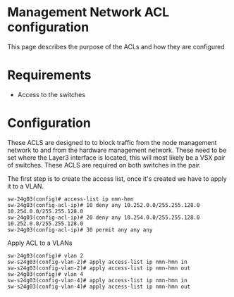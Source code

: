 # Management Network ACL configuration

This page describes the purpose of the ACLs and how they are configured

# Requirements
- Access to the switches 

# Configuration

These ACLS are designed to to block traffic from the node management network to and from the hardware management network.
These need to be set where the Layer3 interface is located, this will most likely be a VSX pair of switches. These ACLS are required on both switches in the pair.

The first step is to create the access list, once it's created we have to apply it to a VLAN.
```
sw-24g03(config)# access-list ip nmn-hmn
sw-24g03(config-acl-ip)# 10 deny any 10.252.0.0/255.255.128.0 10.254.0.0/255.255.128.0
sw-24g03(config-acl-ip)# 20 deny any 10.254.0.0/255.255.128.0 10.252.0.0/255.255.128.0
sw-24g03(config-acl-ip)# 30 permit any any any
```
Apply ACL to a VLANs
```
sw-24g03(config)# vlan 2
sw-s24g03(config-vlan-2)# apply access-list ip nmn-hmn in
sw-s24g03(config-vlan-2)# apply access-list ip nmn-hmn out
sw-24g03(config)# vlan 4
sw-s24g03(config-vlan-4)# apply access-list ip nmn-hmn in
sw-s24g03(config-vlan-4)# apply access-list ip nmn-hmn out
```